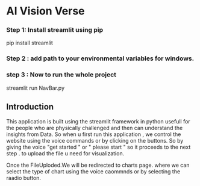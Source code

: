 # AI Vision Verse

### Step 1: Install streamlit using pip 
pip install streamlit 

### Step 2 : add path to your environmental variables for windows. 

### step 3 :  Now to run the whole project 
streamlit run NavBar.py

## Introduction 
This application is built using the streamlit framework in python usefull for the people who are physically challenged and then can understand the insights from Data. 
So when u first run this application , we control the website using the voice commands or by clicking on the buttons. So by giving the voice "get started " or " please start " so it proceeds
to the next step . to upload the file u need for visualization. 

Once the FileUploded.We will be redirected to charts page. where we can select the type of chart using the voice caommnds or by selecting the raadio button. 



